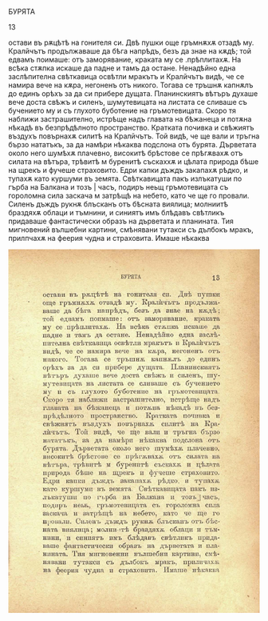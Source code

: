 ﻿БУРЯТА

13

остави въ рѫцѣтѣ на гонителя си. Двѣ пушки още гръмнѫхѫ отзадѣ му. Кралйчътъ продължаваше да бѣга напрѣдъ, безъ да знае на кѫдѣ; той едвамъ поимаше: отъ заморявание, краката му се .прѣплитахѫ. На всѣка стѫпка искаше да падне и тамъ да остане. Ненадѣйно една заслѣпителна свѣткавица освѣтли мракътъ и Кралйчътъ видѣ, че се намира вече на кѫра, негоненъ отъ никого. Тогава се тръшнѫ капнѫлъ до единъ орѣхъ за да си прибере дущата. Планинскиятъ вѣтъръ духаше вече доста свѣжъ и силенъ, шумутевицата на листата се сливаше съ бучението му и съ глухото буботение на гръмотевицата. Скоро тя наближи застрашително, истрѣще надъ главата на бѣжанеца и потѫна нѣкадѣ въ безпрѣдѣлното пространство. Кратката почивка и свѣжиятъ въздухъ повърнахѫ силитѣ на Кралйчътъ. Той видѣ, че ще вали и тръгна бързо нататъкъ, за да намѣри нѣкаква подслона отъ бурята. Дърветата около него шумѣхѫ плачевно, високитѣ брѣстове се прѣгѫвахѫ отъ силата на вѣтъра, трѣвитѣ м буренитѣ съскаххѫ и цѣлата природа бѣше на щрекъ и фучеше страховито. Едри капки дъждъ закапахѫ рѣдко, и тупахѫ като куршуми въ земята. Свѣткавицата пакъ излъкатуши по гърба на Балкана и тозъ | часъ, подиръ неьщ гръмотевицата съ гороломна сила заскача м затрѣщѣ на небето, като че ще го провали. Силенъ дъждъ рукнѫ блъсканъ отъ бѣсната виялица; молниитѣ браздяхѫ облаци и тъмнини, и синиятъ имъ блѣдавъ свѣтликъ придаваше фантастически образъ на дърветата и планината. Тия мигновений вълшебни картини, смѣнявани тутакси съ дълбокъ мракъ, прилпчахѫ на феерия чудна и страховита. Имаше нѣкаква

![original](../images/020.jpg)

